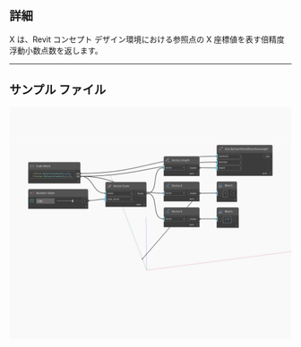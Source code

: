 ## 詳細
X は、Revit コンセプト デザイン環境における参照点の X 座標値を表す倍精度浮動小数点数を返します。
___
## サンプル ファイル

![X](./Autodesk.DesignScript.Geometry.Vector.X_img.jpg)

